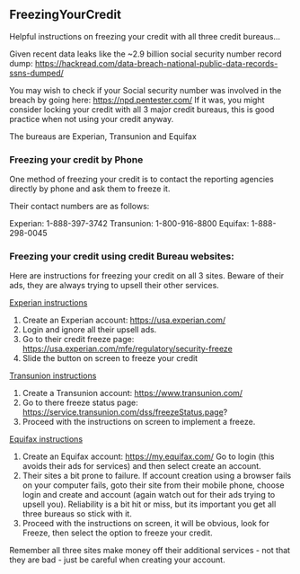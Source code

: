## FreezingYourCredit
Helpful instructions on freezing your credit with all three credit bureaus...

Given recent data leaks like the ~2.9 billion social security number record dump:
https://hackread.com/data-breach-national-public-data-records-ssns-dumped/

You may wish to check if your Social security number was involved in the breach by going here: https://npd.pentester.com/ 
If it was, you might consider locking your credit with all 3 major credit bureaus, this is good practice when not using your credit anyway.

The bureaus are Experian, Transunion and Equifax

### Freezing your credit by Phone

One method of freezing your credit is to contact the reporting agencies directly by phone and ask them to freeze it.

Their contact numbers are as follows:

Experian:  1-888-397-3742
Transunion: 1-800-916-8800
Equifax: 1-888-298-0045

### Freezing your credit using credit Bureau websites:

Here are instructions for freezing your credit on all 3 sites. Beware of their ads, they are always trying to upsell their other services.

<ins> Experian instructions </ins>

1. Create an Experian account: https://usa.experian.com/
2. Login and ignore all their upsell ads.
3. Go to their credit freeze page:  https://usa.experian.com/mfe/regulatory/security-freeze
4. Slide the button on screen to freeze your credit

<ins> Transunion instructions </ins>

1. Create a Transunion account: https://www.transunion.com/
2. Go to there freeze status page: https://service.transunion.com/dss/freezeStatus.page?
3. Proceed with the instructions on screen to implement a freeze.

<ins> Equifax instructions </ins>

1. Create an Equifax account: https://my.equifax.com/ Go to login (this avoids their ads for services) and then select create an account.
2. Their sites a bit prone to failure. If account creation using a browser fails on your computer fails, goto their site from their mobile phone, choose login and create and account (again watch out for their ads trying to upsell you). Reliability is a bit hit or miss, but its important you get all three bureaus so stick with it.
3. Proceed with the instructions on screen, it will be obvious, look for Freeze, then select the option to freeze your credit.

Remember all three sites make money off their additional services - not that they are bad - just be careful when creating your account.

